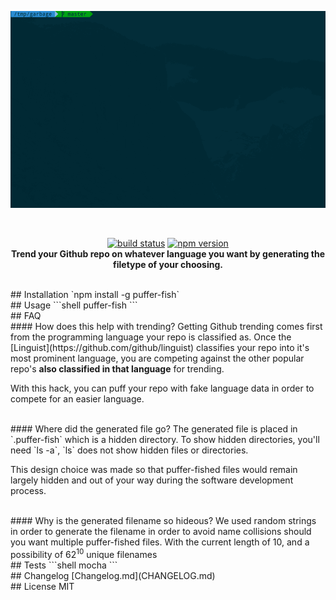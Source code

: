 <p align="center">
  <a><img src="demo1.gif" title="Demo"/></a>
</p>

<br>

<p align="center">
  <a href="https://travis-ci.org/dawsonbotsford/puffer-fish"><img src="https://travis-ci.org/dawsonbotsford/puffer-fish.svg?branch=master" alt="build status" height="22"></a>
  <a href="https://badge.fury.io/js/puffer-fish"><img src="https://badge.fury.io/js/puffer-fish.svg" alt="npm version" height="22"></a>
  <br>
  <b>Trend your Github repo on whatever language you want by generating the filetype of your choosing.</b>
</p>

<br>
## Installation
`npm install -g puffer-fish`

<br>
## Usage
```shell
puffer-fish
```

<br>
## FAQ
<br>
#### How does this help with trending?
Getting Github trending comes first from the programming language your repo is classified as. Once the [Linguist](https://github.com/github/linguist) classifies your repo into it's most prominent language, you are competing against the other popular repo's <b>also classified in that language</b> for trending.

With this hack, you can puff your repo with fake language data in order to compete for an easier language.

<br>
#### Where did the generated file go?
The generated file is placed in `.puffer-fish` which is a hidden directory. To show hidden directories, you'll need `ls -a`, `ls` does not show hidden files or directories.

This design choice was made so that puffer-fished files would remain largely hidden and out of your way during the software development process.

<br>
#### Why is the generated filename so hideous?
We used random strings in order to generate the filename in order to avoid name collisions should you want multiple puffer-fished files. With the current length of 10, and a possibility of 62<sup>10</sup> unique filenames


<br>
## Tests
```shell
mocha
```

<br>
## Changelog
[Changelog.md](CHANGELOG.md)

<br>
## License
MIT
